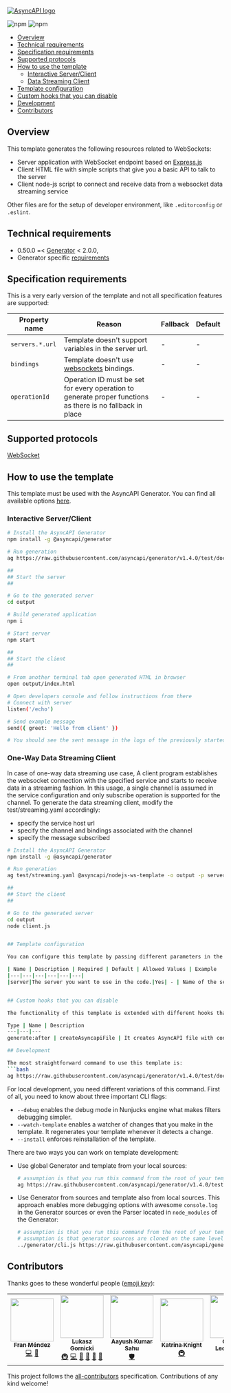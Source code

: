 [![AsyncAPI logo](./assets/github-repobanner-nodewstemp.png)](https://www.asyncapi.com)

![npm](https://img.shields.io/npm/v/@asyncapi/nodejs-ws-template?style=for-the-badge) ![npm](https://img.shields.io/npm/dt/@asyncapi/nodejs-ws-template?style=for-the-badge)

<!-- toc is generated with GitHub Actions do not remove toc markers -->

<!-- toc -->

- [Overview](#overview)
- [Technical requirements](#technical-requirements)
- [Specification requirements](#specification-requirements)
- [Supported protocols](#supported-protocols)
- [How to use the template](#how-to-use-the-template)
  * [ Interactive Server/Client](#isc)
  * [ Data Streaming Client](#dsc)
- [Template configuration](#template-configuration)
- [Custom hooks that you can disable](#custom-hooks-that-you-can-disable)
- [Development](#development)
- [Contributors](#contributors)

<!-- tocstop -->

## Overview

This template generates the following resources related to WebSockets:
- Server application with WebSocket endpoint based on [Express.js](https://expressjs.com/)
- Client HTML file with simple scripts that give you a basic API to talk to the server
- Client node-js script to connect and receive data from a websocket data streaming service

Other files are for the setup of developer environment, like `.editorconfig` or `.eslint`.

## Technical requirements

- 0.50.0 =< [Generator](https://github.com/asyncapi/generator/) < 2.0.0,
- Generator specific [requirements](https://github.com/asyncapi/generator/#requirements)


## Specification requirements

This is a very early version of the template and not all specification features are supported:

Property name | Reason | Fallback | Default
---|---|---|---
`servers.*.url` | Template doesn't support variables in the server url. | - | -
`bindings` | Template doesn't use [websockets](https://github.com/asyncapi/bindings/tree/master/websockets) bindings.| - | -
`operationId` | Operation ID must be set for every operation to generate proper functions as there is no fallback in place | - | -

## Supported protocols

[WebSocket](https://en.wikipedia.org/wiki/WebSocket)

## How to use the template

This template must be used with the AsyncAPI Generator. You can find all available options [here](https://github.com/asyncapi/generator/).

### Interactive Server/Client

```bash
# Install the AsyncAPI Generator
npm install -g @asyncapi/generator

# Run generation
ag https://raw.githubusercontent.com/asyncapi/generator/v1.4.0/test/docs/ws.yml @asyncapi/nodejs-ws-template -o output -p server=localhost

##
## Start the server 
##

# Go to the generated server
cd output

# Build generated application
npm i

# Start server
npm start

##
## Start the client 
##

# From another terminal tab open generated HTML in browser
open output/index.html

# Open developers console and follow instructions from there
# Connect with server
listen('/echo')

# Send example message
send({ greet: 'Hello from client' })

# You should see the sent message in the logs of the previously started server
```

### One-Way Data Streaming Client

In case of one-way data streaming use case, A client program establishes the websocket connection with the specified service and starts to receive data in a streaming fashion. In this usage, a single channel is assumed in the service configuration and only subscribe operation is supported for the channel. To generate the data streaming client, modify the test/streaming.yaml accordingly:
  * specify the service host url
  * specify the channel and bindings associated with the channel
  * specify the message subscribed


```bash
# Install the AsyncAPI Generator
npm install -g @asyncapi/generator

# Run generation
ag test/streaming.yaml @asyncapi/nodejs-ws-template -o output -p server=localhost

##
## Start the client
##

# Go to the generated server
cd output
node client.js


## Template configuration

You can configure this template by passing different parameters in the Generator CLI: `-p PARAM1_NAME=PARAM1_VALUE -p PARAM2_NAME=PARAM2_VALUE`

| Name | Description | Required | Default | Allowed Values | Example
|---|---|---|---|---|---|
|server|The server you want to use in the code.|Yes| - | Name of the server from the list of servers under Servers object | `localhost`|


## Custom hooks that you can disable

The functionality of this template is extended with different hooks that you can disable like this in the Generator CLI: `-d HOOK_TYPE1=HOOK_NAME1,HOOK_NAME2 -d HOOK_TYPE2`

Type | Name | Description
---|---|---
generate:after | createAsyncapiFile | It creates AsyncAPI file with content of the spec file passed to the generator

## Development

The most straightforward command to use this template is:
```bash
ag https://raw.githubusercontent.com/asyncapi/generator/v1.4.0/test/docs/ws.yml @asyncapi/nodejs-ws-template -o output -p server=localhost
```

For local development, you need different variations of this command. First of all, you need to know about three important CLI flags:
- `--debug` enables the debug mode in Nunjucks engine what makes filters debugging simpler. 
- `--watch-template` enables a watcher of changes that you make in the template. It regenerates your template whenever it detects a change.
- `--install` enforces reinstallation of the template.


There are two ways you can work on template development:
- Use global Generator and template from your local sources:
  ```bash
  # assumption is that you run this command from the root of your template
  ag https://raw.githubusercontent.com/asyncapi/generator/v1.4.0/test/docs/ws.yml ./ -o output
  ```
- Use Generator from sources and template also from local sources. This approach enables more debugging options with awesome `console.log` in the Generator sources or even the Parser located in `node_modules` of the Generator:
  ```bash
  # assumption is that you run this command from the root of your template
  # assumption is that generator sources are cloned on the same level as the template
  ../generator/cli.js https://raw.githubusercontent.com/asyncapi/generator/v1.4.0/test/docs/ws.yml ./ -o output
  ```




## Contributors

Thanks goes to these wonderful people ([emoji key](https://allcontributors.org/docs/en/emoji-key)):

<!-- ALL-CONTRIBUTORS-LIST:START - Do not remove or modify this section -->
<!-- prettier-ignore-start -->
<!-- markdownlint-disable -->
<table>
  <tr>
    <td align="center"><a href="http://www.fmvilas.com/"><img src="https://avatars.githubusercontent.com/u/242119?v=4?s=100" width="100px;" alt=""/><br /><sub><b>Fran Méndez</b></sub></a><br /><a href="https://github.com/asyncapi/nodejs-ws-template/commits?author=fmvilas" title="Code">💻</a> <a href="#ideas-fmvilas" title="Ideas, Planning, & Feedback">🤔</a></td>
    <td align="center"><a href="https://dev.to/derberg"><img src="https://avatars.githubusercontent.com/u/6995927?v=4?s=100" width="100px;" alt=""/><br /><sub><b>Lukasz Gornicki</b></sub></a><br /><a href="#infra-derberg" title="Infrastructure (Hosting, Build-Tools, etc)">🚇</a> <a href="https://github.com/asyncapi/nodejs-ws-template/commits?author=derberg" title="Code">💻</a> <a href="https://github.com/asyncapi/nodejs-ws-template/pulls?q=is%3Apr+reviewed-by%3Aderberg" title="Reviewed Pull Requests">👀</a> <a href="#maintenance-derberg" title="Maintenance">🚧</a> <a href="https://github.com/asyncapi/nodejs-ws-template/commits?author=derberg" title="Documentation">📖</a> <a href="#blog-derberg" title="Blogposts">📝</a></td>
    <td align="center"><a href="https://aayushsahu.com"><img src="https://avatars.githubusercontent.com/u/54525741?v=4?s=100" width="100px;" alt=""/><br /><sub><b>Aayush Kumar Sahu</b></sub></a><br /><a href="#security-aayushmau5" title="Security">🛡️</a></td>
    <td align="center"><a href="https://github.com/KatrinaAS"><img src="https://avatars.githubusercontent.com/u/690546?v=4?s=100" width="100px;" alt=""/><br /><sub><b>Katrina Knight</b></sub></a><br /><a href="#infra-KatrinaAS" title="Infrastructure (Hosting, Build-Tools, etc)">🚇</a></td>
    <td align="center"><a href="https://github.com/RageZBla"><img src="https://avatars.githubusercontent.com/u/1196871?v=4?s=100" width="100px;" alt=""/><br /><sub><b>Olivier Lechevalier</b></sub></a><br /><a href="https://github.com/asyncapi/nodejs-ws-template/commits?author=RageZBla" title="Code">💻</a></td>
    <td align="center"><a href="https://github.com/Krishks369"><img src="https://avatars.githubusercontent.com/u/71367204?v=4?s=100" width="100px;" alt=""/><br /><sub><b>Krishna Kumar S</b></sub></a><br /><a href="https://github.com/asyncapi/nodejs-ws-template/commits?author=Krishks369" title="Tests">⚠️</a></td>
  </tr>
</table>

<!-- markdownlint-restore -->
<!-- prettier-ignore-end -->

<!-- ALL-CONTRIBUTORS-LIST:END -->

This project follows the [all-contributors](https://github.com/all-contributors/all-contributors) specification. Contributions of any kind welcome!